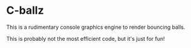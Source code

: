 # C-ballz

This is a rudimentary console graphics engine to render bouncing balls.

This is probably not the most efficient code, but it's just for fun!